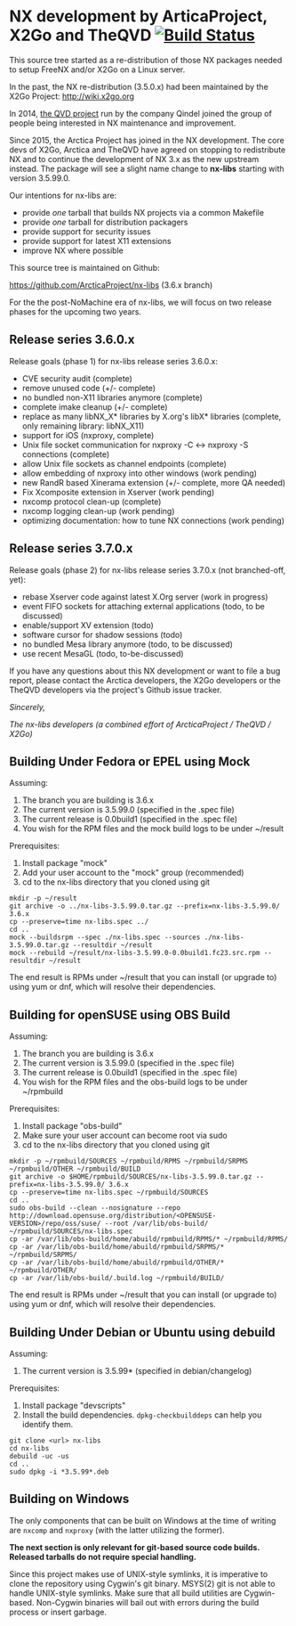 # NX development by ArticaProject, X2Go and TheQVD [![Build Status](https://travis-ci.org/ArcticaProject/nx-libs.svg)](https://travis-ci.org/ArcticaProject/nx-libs)

This source tree started as a re-distribution of those NX packages needed
to setup FreeNX and/or X2Go on a Linux server.

In the past, the NX re-distribution (3.5.0.x) had been maintained by the X2Go Project:
http://wiki.x2go.org

In 2014, [the QVD project](http://theqvd.com) run by the company Qindel
joined the group of people being interested in NX maintenance and
improvement.

Since 2015, the Arctica Project has joined in the NX development. The core devs
of X2Go, Arctica and TheQVD have agreed on stopping to redistribute NX and to
continue the development of NX 3.x as the new upstream instead. The package
will see a slight name change to **nx-libs** starting with version 3.5.99.0.

Our intentions for nx-libs are:

* provide _one_ tarball that builds NX projects via a common Makefile
* provide _one_ tarball for distribution packagers
* provide support for security issues
* provide support for latest X11 extensions
* improve NX where possible

This source tree is maintained on Github:

  https://github.com/ArcticaProject/nx-libs (3.6.x branch)

For the the post-NoMachine era of nx-libs, we will focus on two release
phases for the upcoming two years.

## Release series 3.6.0.x

Release goals (phase 1) for nx-libs release series 3.6.0.x:

* CVE security audit (complete)
* remove unused code (+/- complete)
* no bundled non-X11 libraries anymore (complete)
* complete imake cleanup (+/- complete)
* replace as many libNX_X* libraries by X.org's libX* libraries
  (complete, only remaining library: libNX_X11)
* support for iOS (nxproxy, complete)
* Unix file socket communication for nxproxy -C <-> nxproxy -S connections
  (complete)
* allow Unix file sockets as channel endpoints (complete)
* allow embedding of nxproxy into other windows (work pending)
* new RandR based Xinerama extension (+/- complete, more QA needed)
* Fix Xcomposite extension in Xserver (work pending)
* nxcomp protocol clean-up (complete)
* nxcomp logging clean-up (work pending)
* optimizing documentation: how to tune NX connections (work pending)


## Release series 3.7.0.x

Release goals (phase 2) for nx-libs release series 3.7.0.x (not branched-off, yet):

* rebase Xserver code against latest X.Org server (work in progress)
* event FIFO sockets for attaching external applications
  (todo, to be discussed)
* enable/support XV extension (todo)
* software cursor for shadow sessions (todo)
* no bundled Mesa library anymore (todo, to be discussed)
* use recent MesaGL (todo, to-be-discussed)


If you have any questions about this NX development or want to file a bug
report, please contact the Arctica developers, the X2Go developers or the
TheQVD developers via the project's Github issue tracker.

*Sincerely,*

*The nx-libs developers (a combined effort of ArcticaProject / TheQVD / X2Go)*

## Building Under Fedora or EPEL using Mock

Assuming:

1. The branch you are building is 3.6.x
2. The current version is 3.5.99.0 (specified in the .spec file)
3. The current release is 0.0build1 (specified in the .spec file)
4. You wish for the RPM files and the mock build logs to be under ~/result

Prerequisites:

1. Install package "mock"
2. Add your user account to the "mock" group (recommended)
3. cd to the nx-libs directory that you cloned using git

```
mkdir -p ~/result
git archive -o ../nx-libs-3.5.99.0.tar.gz --prefix=nx-libs-3.5.99.0/ 3.6.x
cp --preserve=time nx-libs.spec ../
cd ..
mock --buildsrpm --spec ./nx-libs.spec --sources ./nx-libs-3.5.99.0.tar.gz --resultdir ~/result
mock --rebuild ~/result/nx-libs-3.5.99.0-0.0build1.fc23.src.rpm --resultdir ~/result
```

The end result is RPMs under ~/result that you can install (or upgrade to) using yum or dnf, which will resolve their dependencies.

## Building for openSUSE using OBS Build

Assuming:

1. The branch you are building is 3.6.x
2. The current version is 3.5.99.0 (specified in the .spec file)
3. The current release is 0.0build1 (specified in the .spec file)
4. You wish for the RPM files and the obs-build logs to be under ~/rpmbuild

Prerequisites:

1. Install package "obs-build"
2. Make sure your user account can become root via sudo
3. cd to the nx-libs directory that you cloned using git

```
mkdir -p ~/rpmbuild/SOURCES ~/rpmbuild/RPMS ~/rpmbuild/SRPMS ~/rpmbuild/OTHER ~/rpmbuild/BUILD
git archive -o $HOME/rpmbuild/SOURCES/nx-libs-3.5.99.0.tar.gz --prefix=nx-libs-3.5.99.0/ 3.6.x
cp --preserve=time nx-libs.spec ~/rpmbuild/SOURCES
cd ..
sudo obs-build --clean --nosignature --repo http://download.opensuse.org/distribution/<OPENSUSE-VERSION>/repo/oss/suse/ --root /var/lib/obs-build/ ~/rpmbuild/SOURCES/nx-libs.spec
cp -ar /var/lib/obs-build/home/abuild/rpmbuild/RPMS/* ~/rpmbuild/RPMS/
cp -ar /var/lib/obs-build/home/abuild/rpmbuild/SRPMS/* ~/rpmbuild/SRPMS/
cp -ar /var/lib/obs-build/home/abuild/rpmbuild/OTHER/* ~/rpmbuild/OTHER/
cp -ar /var/lib/obs-build/.build.log ~/rpmbuild/BUILD/
```

The end result is RPMs under ~/result that you can install (or upgrade to) using yum or dnf, which will resolve their dependencies.

## Building Under Debian or Ubuntu using debuild

Assuming:

1. The current version is 3.5.99\* (specified in debian/changelog)

Prerequisites:

1. Install package "devscripts"
2. Install the build dependencies. `dpkg-checkbuilddeps` can help you identify them.

```
git clone <url> nx-libs
cd nx-libs
debuild -uc -us
cd ..
sudo dpkg -i *3.5.99*.deb
```

## Building on Windows

The only components that can be built on Windows at the time of writing are `nxcomp` and `nxproxy` (with the latter utilizing the former).

**The next section is only relevant for git-based source code builds. Released tarballs do not require special handling.**

Since this project makes use of UNIX-style symlinks, it is imperative to clone the repository using Cygwin's git binary. MSYS(2) git is not able to handle UNIX-style symlinks.
Make sure that all build utilities are Cygwin-based. Non-Cygwin binaries will bail out with errors during the build process or insert garbage.
